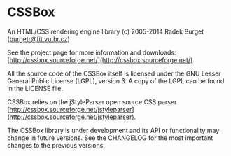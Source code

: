CSSBox
======
An HTML/CSS rendering engine library
(c) 2005-2014 Radek Burget (burgetr@fit.vutbr.cz)

See the project page for more information and downloads:
[http://cssbox.sourceforge.net/](http://cssbox.sourceforge.net/)

All the source code of the CSSBox itself is licensed under the GNU Lesser General
Public License (LGPL), version 3. A copy of the LGPL can be found 
in the LICENSE file.

CSSBox relies on the jStyleParser open source CSS parser 
[http://cssbox.sourceforge.net/jstyleparser](http://cssbox.sourceforge.net/jstyleparser).

The CSSBox library is under development and its API or functionality may change in future versions.
See the CHANGELOG for the most important changes to the previous versions.
